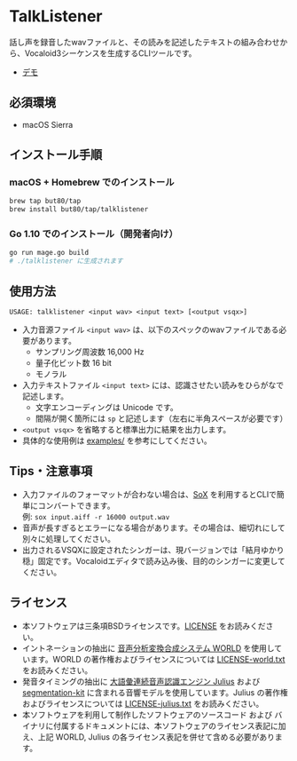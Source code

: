 # TalkListener

話し声を録音したwavファイルと、その読みを記述したテキストの組み合わせから、Vocaloid3シーケンスを生成するCLIツールです。

- [デモ](https://twitter.com/bucchigiri/status/1023193037193719808)

## 必須環境

- macOS Sierra

## インストール手順

### macOS + Homebrew でのインストール

```bash
brew tap but80/tap
brew install but80/tap/talklistener
```

### Go 1.10 でのインストール（開発者向け）

```bash
go run mage.go build
# ./talklistener に生成されます
```

## 使用方法

```
USAGE: talklistener <input wav> <input text> [<output vsqx>]
```

- 入力音源ファイル `<input wav>` は、以下のスペックのwavファイルである必要があります。
  - サンプリング周波数 16,000 Hz
  - 量子化ビット数 16 bit
  - モノラル
- 入力テキストファイル `<input text>` には、認識させたい読みをひらがなで記述します。
  - 文字エンコーディングは Unicode です。
  - 間隔が開く箇所には ` sp ` と記述します（左右に半角スペースが必要です）
- `<output vsqx>` を省略すると標準出力に結果を出力します。
- 具体的な使用例は [examples/](./examples) を参考にしてください。

## Tips・注意事項

- 入力ファイルのフォーマットが合わない場合は、[SoX](http://brewformulas.org/Sox) を利用するとCLIで簡単にコンバートできます。<br>例: `sox input.aiff -r 16000 output.wav`
- 音声が長すぎるとエラーになる場合があります。その場合は、細切れにして別々に処理してください。
- 出力されるVSQXに設定されたシンガーは、現バージョンでは「結月ゆかり 穏」固定です。Vocaloidエディタで読み込み後、目的のシンガーに変更してください。

## ライセンス

- 本ソフトウェアは三条項BSDライセンスです。[LICENSE](./LICENSE) をお読みください。
- イントネーションの抽出に [音声分析変換合成システム WORLD](https://github.com/mmorise/World) を使用しています。WORLD の著作権およびライセンスについては [LICENSE-world.txt](./LICENSE-world.txt) をお読みください。
- 発音タイミングの抽出に [大語彙連続音声認識エンジン Julius](https://github.com/julius-speech/julius) および [segmentation-kit](https://github.com/julius-speech/segmentation-kit) に含まれる音響モデルを使用しています。Julius の著作権およびライセンスについては [LICENSE-julius.txt](./LICENSE-julius.txt) をお読みください。
- 本ソフトウェアを利用して制作したソフトウェアのソースコード および バイナリに付属するドキュメントには、本ソフトウェアのライセンス表記に加え、上記 WORLD, Julius の各ライセンス表記を併せて含める必要があります。
